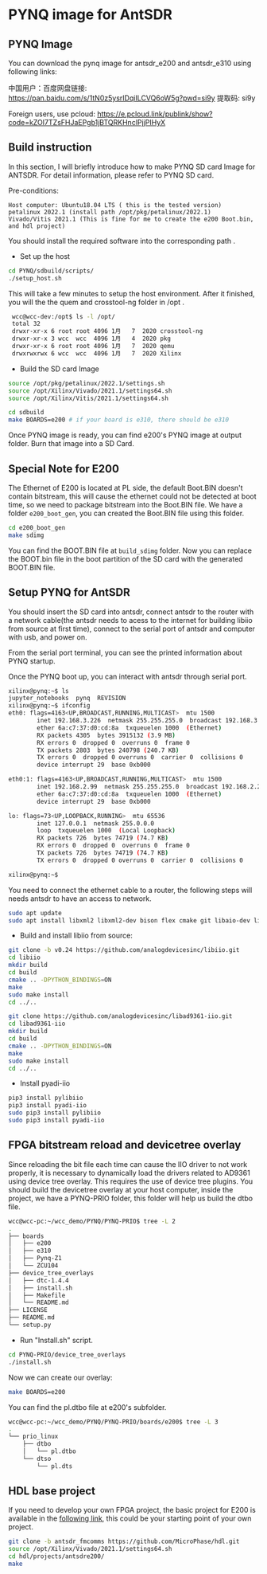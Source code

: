 # PYNQ image for AntSDR

## PYNQ Image

You can download the pynq image for antsdr_e200 and antsdr_e310 using following links:

中国用户：百度网盘链接: https://pan.baidu.com/s/1tN0z5ysrIDqiILCVQ6oW5g?pwd=si9y 提取码: si9y 

Foreign users, use pcloud: https://e.pcloud.link/publink/show?code=kZOI7TZsFHJaEPgb1jBTQRKHnclPjjPIHyX

## Build instruction

In this section, I will briefly introduce how to make PYNQ SD card Image for ANTSDR. For detail information, please refer to PYNQ SD card.

Pre-conditions:

    Host computer: Ubuntu18.04 LTS ( this is the tested version)
    petalinux 2022.1 (install path /opt/pkg/petalinux/2022.1)
    Vivado/Vitis 2021.1 (This is fine for me to create the e200 Boot.bin, and hdl project)

You should install the required software into the corresponding path .

- Set up the host

```bash
cd PYNQ/sdbuild/scripts/
./setup_host.sh
```

This will take a few minutes to setup the host environment. After it finished, you will the the quem and crosstool-ng folder in /opt .

```bash
 wcc@wcc-dev:/opt$ ls -l /opt/
 total 32
 drwxr-xr-x 6 root root 4096 1月   7  2020 crosstool-ng
 drwxr-xr-x 3 wcc  wcc  4096 1月   4  2020 pkg
 drwxr-xr-x 6 root root 4096 1月   7  2020 qemu
 drwxrwxrwx 6 wcc  wcc  4096 1月   7  2020 Xilinx
```



- Build the SD card Image

```bash
source /opt/pkg/petalinux/2022.1/settings.sh 
source /opt/Xilinx/Vivado/2021.1/settings64.sh
source /opt/Xilinx/Vitis/2021.1/settings64.sh 

cd sdbuild
make BOARDS=e200 # if your board is e310, there should be e310
```

Once PYNQ image is ready, you can find e200's PYNQ image at output folder.
Burn that image into a SD Card.

## Special Note for E200

The Ethernet of E200 is located at PL side, the default Boot.BIN doesn't contain bitstream, this will cause the ethernet could not be detected at boot time, so we need to package bitstream into the Boot.BIN file.
We have a folder `e200_boot_gen`, you can created the Boot.BIN file using this folder.

```bash
cd e200_boot_gen
make sdimg
```

You can find the BOOT.BIN file at `build_sdimg` folder. 
Now you can replace the BOOT.bin file in the boot partition of the SD card with the generated BOOT.BIN file.


## Setup PYNQ for AntSDR

You should insert the SD card into antsdr, connect antsdr to the router with a network cable(the antsdr needs to acess to the internet for building libiio from source at first time), connect to the serial port of antsdr and computer with usb, and power on.

From the serial port terminal, you can see the printed information about PYNQ startup.

Once the PYNQ boot up, you can interact with antsdr through serial port.

```bash
xilinx@pynq:~$ ls
jupyter_notebooks  pynq  REVISION
xilinx@pynq:~$ ifconfig
eth0: flags=4163<UP,BROADCAST,RUNNING,MULTICAST>  mtu 1500
        inet 192.168.3.226  netmask 255.255.255.0  broadcast 192.168.3.255
        ether 6a:c7:37:d0:cd:8a  txqueuelen 1000  (Ethernet)
        RX packets 4305  bytes 3915132 (3.9 MB)
        RX errors 0  dropped 0  overruns 0  frame 0
        TX packets 2803  bytes 240798 (240.7 KB)
        TX errors 0  dropped 0 overruns 0  carrier 0  collisions 0
        device interrupt 29  base 0xb000

eth0:1: flags=4163<UP,BROADCAST,RUNNING,MULTICAST>  mtu 1500
        inet 192.168.2.99  netmask 255.255.255.0  broadcast 192.168.2.255
        ether 6a:c7:37:d0:cd:8a  txqueuelen 1000  (Ethernet)
        device interrupt 29  base 0xb000

lo: flags=73<UP,LOOPBACK,RUNNING>  mtu 65536
        inet 127.0.0.1  netmask 255.0.0.0
        loop  txqueuelen 1000  (Local Loopback)
        RX packets 726  bytes 74719 (74.7 KB)
        RX errors 0  dropped 0  overruns 0  frame 0
        TX packets 726  bytes 74719 (74.7 KB)
        TX errors 0  dropped 0 overruns 0  carrier 0  collisions 0

xilinx@pynq:~$
```

You need to connect the ethernet cable to a router, the following steps will needs antsdr to have an access to network.

```bash
sudo apt update
sudo apt install libxml2 libxml2-dev bison flex cmake git libaio-dev libboost-all-dev libusb-1.0-0-dev libavahi-common-dev libavahi-client-dev
```

- Build and install libiio from source: 

```bash
git clone -b v0.24 https://github.com/analogdevicesinc/libiio.git
cd libiio
mkdir build
cd build
cmake .. -DPYTHON_BINDINGS=ON
make 
sudo make install
cd ../..
```

```bash
git clone https://github.com/analogdevicesinc/libad9361-iio.git
cd libad9361-iio
mkdir build
cd build
cmake .. -DPYTHON_BINDINGS=ON
make 
sudo make install
cd ../..
```

- Install pyadi-iio

```bash
pip3 install pylibiio
pip3 install pyadi-iio
sudo pip3 install pylibiio
sudo pip3 install pyadi-iio
```

## FPGA bitstream reload and devicetree overlay

Since reloading the bit file each time can cause the IIO driver to not work properly, it is necessary to dynamically load the drivers related to AD9361 using device tree overlay. This requires the use of device tree plugins.
You should build the devicetree overlay at your host computer, inside the project, we have a PYNQ-PRIO folder, this folder will help us build the dtbo file.

```bash
wcc@wcc-pc:~/wcc_demo/PYNQ/PYNQ-PRIO$ tree -L 2
.
├── boards
│   ├── e200
│   ├── e310
│   ├── Pynq-Z1
│   └── ZCU104
├── device_tree_overlays
│   ├── dtc-1.4.4
│   ├── install.sh
│   ├── Makefile
│   └── README.md
├── LICENSE
├── README.md
└── setup.py
```

- Run "Install.sh" script.

```bash
cd PYNQ-PRIO/device_tree_overlays
./install.sh
```

Now we can create our overlay:

```bash
make BOARDS=e200
```

You can find the pl.dtbo file at e200's subfolder.

```bash
wcc@wcc-pc:~/wcc_demo/PYNQ/PYNQ-PRIO/boards/e200$ tree -L 3
.
└── prio_linux
    ├── dtbo
    │   └── pl.dtbo
    └── dtso
        └── pl.dts
```

## HDL base project

If you need to develop your own FPGA project, the basic project for E200 is available in the [following link](https://github.com/MicroPhase/hdl/tree/antsdr_fmcomms), this could be your starting point of your own project.

```bash
git clone -b antsdr_fmcomms https://github.com/MicroPhase/hdl.git
source /opt/Xilinx/Vivado/2021.1/settings64.sh 
cd hdl/projects/antsdre200/
make
```